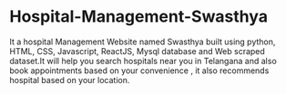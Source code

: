 # Hospital-Management-Swasthya
It a hospital Management Website named Swasthya built using python, HTML, CSS, Javascript, ReactJS, Mysql database and Web scraped dataset.It will help you search hospitals near you in Telangana and also book appointments based on your convenience , it also recommends hospital based on your location.
